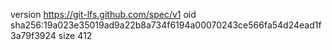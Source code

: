 version https://git-lfs.github.com/spec/v1
oid sha256:19a023e35019ad9a22b8a734f6194a00070243ce566fa54d24ead1f3a79f3924
size 412
